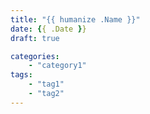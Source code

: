 ```yaml
---
title: "{{ humanize .Name }}"
date: {{ .Date }}
draft: true

categories:
    - "category1"
tags: 
    - "tag1"
    - "tag2"
---
```

